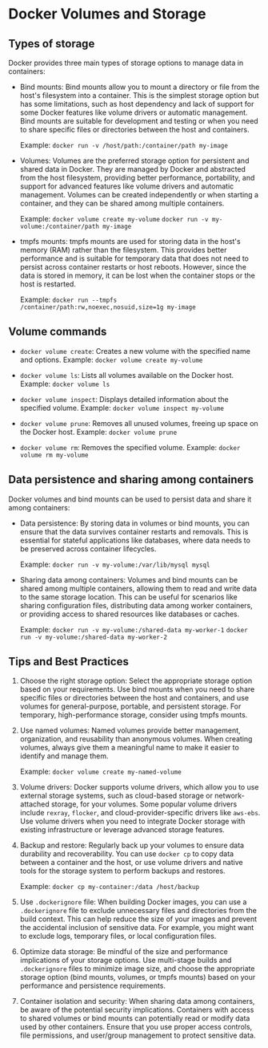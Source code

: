 # Docker Volumes and Storage

## Types of storage

Docker provides three main types of storage options to manage data in containers:

- Bind mounts: Bind mounts allow you to mount a directory or file from the host's filesystem into a container. This is the simplest storage option but has some limitations, such as host dependency and lack of support for some Docker features like volume drivers or automatic management. Bind mounts are suitable for development and testing or when you need to share specific files or directories between the host and containers.

  Example: `docker run -v /host/path:/container/path my-image`

- Volumes: Volumes are the preferred storage option for persistent and shared data in Docker. They are managed by Docker and abstracted from the host filesystem, providing better performance, portability, and support for advanced features like volume drivers and automatic management. Volumes can be created independently or when starting a container, and they can be shared among multiple containers.

  Example: `docker volume create my-volume`
  `docker run -v my-volume:/container/path my-image`

- tmpfs mounts: tmpfs mounts are used for storing data in the host's memory (RAM) rather than the filesystem. This provides better performance and is suitable for temporary data that does not need to persist across container restarts or host reboots. However, since the data is stored in memory, it can be lost when the container stops or the host is restarted.

  Example: `docker run --tmpfs /container/path:rw,noexec,nosuid,size=1g my-image`

## Volume commands

- `docker volume create`: Creates a new volume with the specified name and options.
  Example: `docker volume create my-volume`

- `docker volume ls`: Lists all volumes available on the Docker host.
  Example: `docker volume ls`

- `docker volume inspect`: Displays detailed information about the specified volume.
  Example: `docker volume inspect my-volume`

- `docker volume prune`: Removes all unused volumes, freeing up space on the Docker host.
  Example: `docker volume prune`

- `docker volume rm`: Removes the specified volume.
  Example: `docker volume rm my-volume`

## Data persistence and sharing among containers

Docker volumes and bind mounts can be used to persist data and share it among containers:

- Data persistence: By storing data in volumes or bind mounts, you can ensure that the data survives container restarts and removals. This is essential for stateful applications like databases, where data needs to be preserved across container lifecycles.

  Example: `docker run -v my-volume:/var/lib/mysql mysql`

- Sharing data among containers: Volumes and bind mounts can be shared among multiple containers, allowing them to read and write data to the same storage location. This can be useful for scenarios like sharing configuration files, distributing data among worker containers, or providing access to shared resources like databases or caches.

  Example: `docker run -v my-volume:/shared-data my-worker-1`
  `docker run -v my-volume:/shared-data my-worker-2`

## Tips and Best Practices

1. Choose the right storage option: Select the appropriate storage option based on your requirements. Use bind mounts when you need to share specific files or directories between the host and containers, and use volumes for general-purpose, portable, and persistent storage. For temporary, high-performance storage, consider using tmpfs mounts.

2. Use named volumes: Named volumes provide better management, organization, and reusability than anonymous volumes. When creating volumes, always give them a meaningful name to make it easier to identify and manage them.

   Example: `docker volume create my-named-volume`

3. Volume drivers: Docker supports volume drivers, which allow you to use external storage systems, such as cloud-based storage or network-attached storage, for your volumes. Some popular volume drivers include `rexray`, `flocker`, and cloud-provider-specific drivers like `aws-ebs`. Use volume drivers when you need to integrate Docker storage with existing infrastructure or leverage advanced storage features.

4. Backup and restore: Regularly back up your volumes to ensure data durability and recoverability. You can use `docker cp` to copy data between a container and the host, or use volume drivers and native tools for the storage system to perform backups and restores.

   Example: `docker cp my-container:/data /host/backup`

5. Use `.dockerignore` file: When building Docker images, you can use a `.dockerignore` file to exclude unnecessary files and directories from the build context. This can help reduce the size of your images and prevent the accidental inclusion of sensitive data. For example, you might want to exclude logs, temporary files, or local configuration files.

6. Optimize data storage: Be mindful of the size and performance implications of your storage options. Use multi-stage builds and `.dockerignore` files to minimize image size, and choose the appropriate storage option (bind mounts, volumes, or tmpfs mounts) based on your performance and persistence requirements.

7. Container isolation and security: When sharing data among containers, be aware of the potential security implications. Containers with access to shared volumes or bind mounts can potentially read or modify data used by other containers. Ensure that you use proper access controls, file permissions, and user/group management to protect sensitive data.